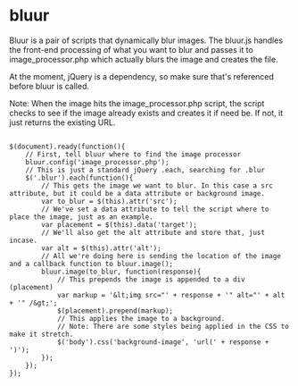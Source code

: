 bluur
=====

Bluur is a pair of scripts that dynamically blur images. The bluur.js handles the front-end processing of what you want to blur and passes it to image_processor.php which actually blurs the image and creates the file. 

At the moment, jQuery is a dependency, so make sure that's referenced before bluur is called.

Note: When the image hits the image_processor.php script, the script checks to see if the image already exists and creates it if need be. If not, it just returns the existing URL. 

```

$(document).ready(function(){
	// First, tell bluur where to find the image processor
	bluur.config('image_processor.php');
	// This is just a standard jQuery .each, searching for .blur
	$('.blur').each(function(){
		// This gets the image we want to blur. In this case a src attribute, but it could be a data attribute or background image.
		var to_blur = $(this).attr('src');
		// We've set a data attribute to tell the script where to place the image, just as an example.
		var placement = $(this).data('target');
		// We'll also get the alt attribute and store that, just incase.
		var alt = $(this).attr('alt');
		// All we're doing here is sending the location of the image and a callback function to bluur.image();
		bluur.image(to_blur, function(response){
			// This prepends the image is appended to a div (placement)
			var markup = '&lt;img src="' + response + '" alt="' + alt + '" /&gt;';
			$(placement).prepend(markup);
			// This applies the image to a background.
			// Note: There are some styles being applied in the CSS to make it stretch.
			$('body').css('background-image', 'url(' + response + ')');
		});
	});
});

```